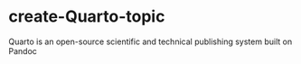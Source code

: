 # create-Quarto-topic
Quarto is an open-source scientific and technical publishing system built on Pandoc
